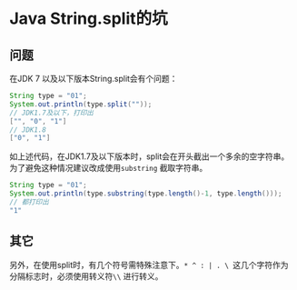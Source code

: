 # Java String.split的坑

## 问题

在JDK 7 以及以下版本String.split会有个问题：

```java
String type = "01";
System.out.println(type.split(""));
// JDK1.7及以下，打印出
["", "0", "1"]
// JDK1.8
["0", "1"]

```

如上述代码，在JDK1.7及以下版本时，split会在开头截出一个多余的空字符串。为了避免这种情况建议改成使用`substring` 截取字符串。

```java
String type = "01";
System.out.println(type.substring(type.length()-1, type.length()));
// 都打印出
"1"
```

## 其它

另外，在使用split时，有几个符号需特殊注意下。`* ^ : | . \ `这几个字符作为分隔标志时，必须使用转义符`\\` 进行转义。